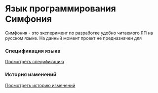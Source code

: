 # Язык программирования Симфония

Симфония - это эксперимент по разработке удобно читаемого ЯП на русском языке.
На данный момент проект не предназначен для 

### Спецификация языка
[Посмотреть спецификацию](./SPEC.md)

### История изменений
[Посмотреть историю изменений](./CHANGELOG.md)
